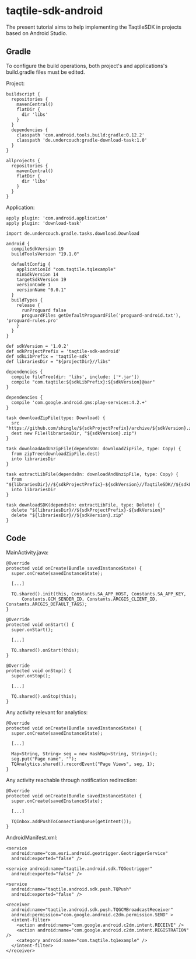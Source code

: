 taqtile-sdk-android
===================

The present tutorial aims to help implementing the TaqtileSDK in projects based on Android Studio.

Gradle
---------
To configure the build operations, both project's and applications's build.gradle files must be edited.

Project:

    buildscript {
      repositories {
        mavenCentral()
        flatDir {
          dir 'libs'
        }
      }
      dependencies {
        classpath 'com.android.tools.build:gradle:0.12.2'
        classpath 'de.undercouch:gradle-download-task:1.0'
      }
    }
    
    allprojects {
      repositories {
        mavenCentral()
        flatDir {
          dir 'libs'
        }
      }
    }
    
Application:

    apply plugin: 'com.android.application'
    apply plugin: 'download-task'
    
    import de.undercouch.gradle.tasks.download.Download
    
    android {
      compileSdkVersion 19
      buildToolsVersion "19.1.0"
    
      defaultConfig {
        applicationId "com.taqtile.tq1example"
        minSdkVersion 14
        targetSdkVersion 19
        versionCode 1
        versionName "0.0.1"
      }
      buildTypes {
        release {
          runProguard false
          proguardFiles getDefaultProguardFile('proguard-android.txt'), 'proguard-rules.pro'
        }
      }
    }
    
    def sdkVersion = '1.0.2'
    def sdkProjectPrefix = 'taqtile-sdk-android'
    def sdkLibPrefix = 'taqtile-sdk'
    def librariesDir = "${projectDir}//libs"
    
    dependencies {
      compile fileTree(dir: 'libs', include: ['*.jar'])
      compile "com.taqtile:${sdkLibPrefix}:${sdkVersion}@aar"
    }
    
    dependencies {
      compile 'com.google.android.gms:play-services:4.2.+'
    }
    
    task downloadZipFile(type: Download) {
      src "https://github.com/shingle/${sdkProjectPrefix}/archive/${sdkVersion}.zip"
      dest new File(librariesDir, "${sdkVersion}.zip")
    }
    
    task downloadAndUnzipFile(dependsOn: downloadZipFile, type: Copy) {
      from zipTree(downloadZipFile.dest)
      into librariesDir
    }
    
    task extractLibFile(dependsOn: downloadAndUnzipFile, type: Copy) {
      from "${librariesDir}//${sdkProjectPrefix}-${sdkVersion}//TaqtileSDK//${sdkLibPrefix}-${sdkVersion}.aar"
      into librariesDir
    }
    
    task downloadSDK(dependsOn: extractLibFile, type: Delete) {
      delete "${librariesDir}//${sdkProjectPrefix}-${sdkVersion}"
      delete "${librariesDir}//${sdkVersion}.zip"
    }

Code
---------

MainActivity.java:

    @Override
    protected void onCreate(Bundle savedInstanceState) {
      super.onCreate(savedInstanceState);
      
      [...]
      
      TQ.shared().init(this, Constants.SA_APP_HOST, Constants.SA_APP_KEY,
          Constants.GCM_SENDER_ID, Constants.ARCGIS_CLIENT_ID, Constants.ARCGIS_DEFAULT_TAGS);
    }

    @Override
    protected void onStart() {
      super.onStart();

      [...]
        
      TQ.shared().onStart(this);
    }

    @Override
    protected void onStop() {
      super.onStop();

      [...]
      
      TQ.shared().onStop(this);
    }

Any activity relevant for analytics:

    @Override
    protected void onCreate(Bundle savedInstanceState) {
      super.onCreate(savedInstanceState);

      [...]

      Map<String, String> seg = new HashMap<String, String>();
      seg.put("Page name", "");
      TQAnalytics.shared().recordEvent("Page Views", seg, 1);
    }
    
Any activity reachable through notification redirection:

    @Override
    protected void onCreate(Bundle savedInstanceState) {
      super.onCreate(savedInstanceState);

      [...]

      TQInbox.addPushToConnectionQueue(getIntent());
    }
    
AndroidManifest.xml:

    <service
      android:name="com.esri.android.geotrigger.GeotriggerService"
      android:exported="false" />

    <service android:name="taqtile.android.sdk.TQGeotrigger"
      android:exported="false" />

    <service
      android:name="taqtile.android.sdk.push.TQPush"
      android:exported="false" />

    <receiver
      android:name="taqtile.android.sdk.push.TQGCMBroadcastReceiver"
      android:permission="com.google.android.c2dm.permission.SEND" >
      <intent-filter>
        <action android:name="com.google.android.c2dm.intent.RECEIVE" />
        <action android:name="com.google.android.c2dm.intent.REGISTRATION" />
        <category android:name="com.taqtile.tq1example" />
      </intent-filter>
    </receiver>
